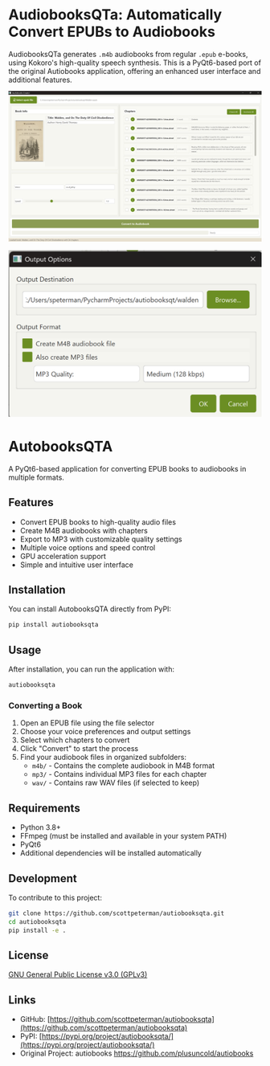 # AudiobooksQTa: Automatically Convert EPUBs to Audiobooks

AudiobooksQTa generates `.m4b` audiobooks from regular `.epub` e-books, using Kokoro's high-quality speech synthesis. This is a PyQt6-based port of the original Autiobooks application, offering an enhanced user interface and additional features.

![AudiobooksQT Interface](https://raw.githubusercontent.com/scottpeterman/autiobooksqta/refs/heads/main/screenshots/app.png)

![AudiobooksQT Interface](https://raw.githubusercontent.com/scottpeterman/autiobooksqta/refs/heads/main/screenshots/options.png)

# AutobooksQTA

A PyQt6-based application for converting EPUB books to audiobooks in multiple formats.

## Features

- Convert EPUB books to high-quality audio files
- Create M4B audiobooks with chapters
- Export to MP3 with customizable quality settings
- Multiple voice options and speed control
- GPU acceleration support
- Simple and intuitive user interface

## Installation

You can install AutobooksQTA directly from PyPI:

```bash
pip install autiobooksqta
```

## Usage

After installation, you can run the application with:

```bash
autiobooksqta
```

### Converting a Book

1. Open an EPUB file using the file selector
2. Choose your voice preferences and output settings
3. Select which chapters to convert
4. Click "Convert" to start the process
5. Find your audiobook files in organized subfolders:
   - `m4b/` - Contains the complete audiobook in M4B format
   - `mp3/` - Contains individual MP3 files for each chapter
   - `wav/` - Contains raw WAV files (if selected to keep)

## Requirements

- Python 3.8+
- FFmpeg (must be installed and available in your system PATH)
- PyQt6
- Additional dependencies will be installed automatically

## Development

To contribute to this project:

```bash
git clone https://github.com/scottpeterman/autiobooksqta.git
cd autiobooksqta
pip install -e .
```

## License

[GNU General Public License v3.0 (GPLv3)](LICENSE)

## Links

- GitHub: [https://github.com/scottpeterman/autiobooksqta](https://github.com/scottpeterman/autiobooksqta)
- PyPI: [https://pypi.org/project/autiobooksqta/](https://pypi.org/project/autiobooksqta/)
- Original Project: autiobooks https://github.com/plusuncold/autiobooks